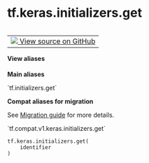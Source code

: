 <div itemscope itemtype="http://developers.google.com/ReferenceObject">
<meta itemprop="name" content="tf.keras.initializers.get" />
<meta itemprop="path" content="Stable" />
</div>

# tf.keras.initializers.get

<!-- Insert buttons and diff -->

<table class="tfo-notebook-buttons tfo-api nocontent" align="left">
<td>
  <a target="_blank" href="https://github.com/tensorflow/tensorflow/blob/r2.3/tensorflow/python/keras/initializers/__init__.py#L149-L162">
    <img src="https://www.tensorflow.org/images/GitHub-Mark-32px.png" />
    View source on GitHub
  </a>
</td>
</table>





<section class="expandable">
  <h4 class="showalways">View aliases</h4>
  <p>
<b>Main aliases</b>
<p>`tf.initializers.get`</p>

<b>Compat aliases for migration</b>
<p>See
<a href="https://www.tensorflow.org/guide/migrate">Migration guide</a> for
more details.</p>
<p>`tf.compat.v1.keras.initializers.get`</p>
</p>
</section>

<pre class="devsite-click-to-copy prettyprint lang-py tfo-signature-link">
<code>tf.keras.initializers.get(
    identifier
)
</code></pre>



<!-- Placeholder for "Used in" -->
